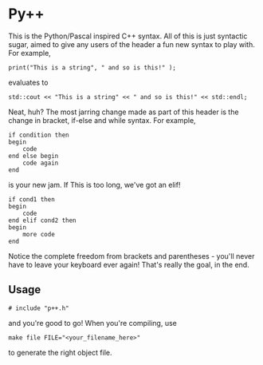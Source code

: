 # Py++

This is the Python/Pascal inspired C++ syntax. All of this is just syntactic
sugar, aimed to give any users of the header a fun new syntax to play with. For
example, 

```
print("This is a string", " and so is this!" ); 
```

evaluates to 

```
std::cout << "This is a string" << " and so is this!" << std::endl; 
```

Neat, huh? The most jarring change made as part of this header is the change in
bracket, if-else and while syntax. For example, 

```
if condition then 
begin 
    code
end else begin 
    code again
end 
```
is your new jam. If This is too long, we've got an elif! 

```
if cond1 then 
begin
    code 
end elif cond2 then 
begin 
    more code 
end  
```

Notice the complete freedom from brackets and parentheses - you'll never have to
leave your keyboard ever again! That's really the goal, in the end. 

## Usage 

```
# include "p++.h"
```

and you're good to go! When you're compiling, use 

```
make file FILE="<your_filename_here>"
```

to generate the right object file. 
